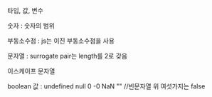 타입, 값, 변수

숫자 : 숫자의 범위

부동소수점 : js는 이진 부동소수점을 사용

문자열 : surrogate pair는 length를 2로 갖음

이스케이프 문자열

boolean 값 :
undefined
null
0
-0
NaN
"" //빈문자열
위 여섯가지는 false

